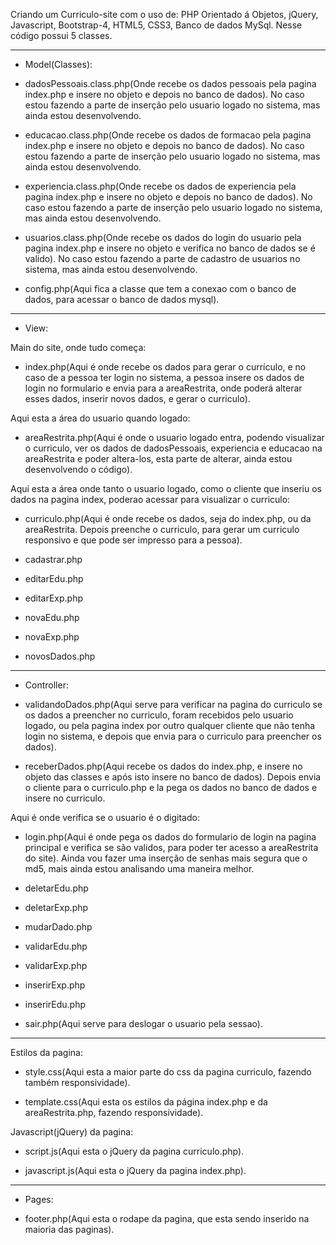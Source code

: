 Criando um Curriculo-site com o uso de: PHP Orientado á Objetos, jQuery, Javascript, Bootstrap-4, HTML5, CSS3, Banco de dados MySql.
Nesse código possui 5 classes.

______________________________________________________________________________________

- Model(Classes):

- dadosPessoais.class.php(Onde recebe os dados pessoais pela pagina index.php e insere no objeto e depois no banco de dados). No caso estou fazendo a parte de inserção pelo usuario logado no sistema, mas ainda estou desenvolvendo.

- educacao.class.php(Onde recebe os dados de formacao pela pagina index.php e insere no objeto e depois no banco de dados). No caso estou fazendo a parte de inserção pelo usuario logado no sistema, mas ainda estou desenvolvendo.

- experiencia.class.php(Onde recebe os dados de experiencia pela pagina index.php e insere no objeto e depois no banco de dados). No caso estou fazendo a parte de inserção pelo usuario logado no sistema, mas ainda estou desenvolvendo.

- usuarios.class.php(Onde recebe os dados do login do usuario pela pagina index.php e insere no objeto e verifica no banco de dados se é valido). No caso estou fazendo a parte de cadastro de usuarios no sistema, mas ainda estou desenvolvendo.

- config.php(Aqui fica a classe que tem a conexao com o banco de dados, para acessar o banco de dados mysql).

______________________________________________________________________________________

- View:

Main do site, onde tudo começa:

- index.php(Aqui é onde recebe os dados para gerar o currículo, e no caso de a pessoa ter login no sistema, a pessoa insere os dados de login no formulario e envia para a areaRestrita, onde poderá alterar esses dados, inserir novos dados, e gerar o curriculo).

Aqui esta a área do usuario quando logado:

- areaRestrita.php(Aqui é onde o usuario logado entra, podendo visualizar o curriculo, ver os dados de dadosPessoais, experiencia e educacao na areaRestrita e poder altera-los, esta parte de alterar, ainda estou desenvolvendo o código).

Aqui esta a área onde tanto o usuario logado, como o cliente que inseriu os dados na pagina index, poderao acessar para visualizar o curriculo:

- curriculo.php(Aqui é onde recebe os dados, seja do index.php, ou da areaRestrita. Depois preenche o curriculo, para gerar um curriculo responsivo e que pode ser impresso para a pessoa).

- cadastrar.php

- editarEdu.php

- editarExp.php

- novaEdu.php

- novaExp.php

- novosDados.php


______________________________________________________________________________________

- Controller:

- validandoDados.php(Aqui serve para verificar na pagina do curriculo se os dados a preencher no curriculo, foram recebidos pelo usuario logado, ou pela pagina index por outro qualquer cliente que não tenha login no sistema, e depois que envia para o curriculo para preencher os dados).

- receberDados.php(Aqui recebe os dados do index.php, e insere no objeto das classes e após isto insere no banco de dados). Depois envia o cliente para o curriculo.php e la pega os dados no banco de dados e insere no curriculo.

Aqui é onde verifica se o usuario é o digitado:

- login.php(Aqui é onde pega os dados do formulario de login na pagina principal e verifica se são validos, para poder ter acesso a areaRestrita do site). Ainda vou fazer uma inserção de senhas mais segura que o md5, mais ainda estou analisando uma maneira melhor.

- deletarEdu.php

- deletarExp.php

- mudarDado.php

- validarEdu.php

- validarExp.php

- inserirExp.php

- inserirEdu.php

- sair.php(Aqui serve para deslogar o usuario pela sessao).




______________________________________________________________________________________

Estilos da pagina:

- style.css(Aqui esta a maior parte do css da pagina curriculo, fazendo também responsividade).

- template.css(Aqui esta os estilos da página index.php e da areaRestrita.php, fazendo responsividade).

Javascript(jQuery) da pagina:

- script.js(Aqui esta o jQuery da pagina curriculo.php).

- javascript.js(Aqui esta o jQuery da pagina index.php).

______________________________________________________________________________________

- Pages:

- footer.php(Aqui esta o rodape da pagina, que esta sendo inserido na maioria das paginas).
